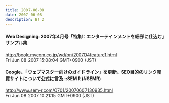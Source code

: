 ```yaml
---
title: 2007-06-08
date: 2007-06-08
description: B! 2
---
```


#### Web Designing: 2007年4月号「特集1: エンターテインメントを細部に仕込む」サンプル集
http://book.mycom.co.jp/wd/bn/200704feature1.html<br>
Fri Jun 08 2007 15:08:04 GMT+0900 (JST)<br>


#### Google、「ウェブマスター向けのガイドライン」を更新、SEO目的のリンク売買サイトについて公式に言及 ::SEM R (#SEMR)
http://www.sem-r.com/0701/20070607130935.html<br>
Fri Jun 08 2007 10:21:15 GMT+0900 (JST)<br>


